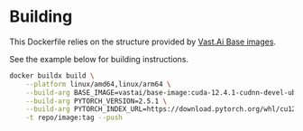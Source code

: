 # Building

This Dockerfile relies on the structure provided by [Vast.Ai Base images](https://github.com/vast-ai/base-image).

See the example below for building instructions.

```bash
docker buildx build \
    --platform linux/amd64,linux/arm64 \
    --build-arg BASE_IMAGE=vastai/base-image:cuda-12.4.1-cudnn-devel-ubuntu22.04 \
    --build-arg PYTORCH_VERSION=2.5.1 \
    --build-arg PYTORCH_INDEX_URL=https://download.pytorch.org/whl/cu124 . \
    -t repo/image:tag --push
```